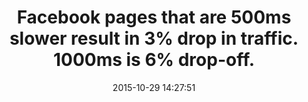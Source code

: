 ---
layout: post
title:  "Facebook pages that are 500ms slower result in 3% drop in traffic. 1000ms is 6% drop-off."
date:   2015-10-29 14:27:51
categories:
---